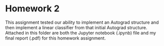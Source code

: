 # Homework 2

This assignment tested our ability to implement an Autograd structure and then implement a linear classifier from that initial Autograd structure. Attached in this folder are both the Jupyter notebook (.ipynb) file and my final report (.pdf) for this homework assignment.
